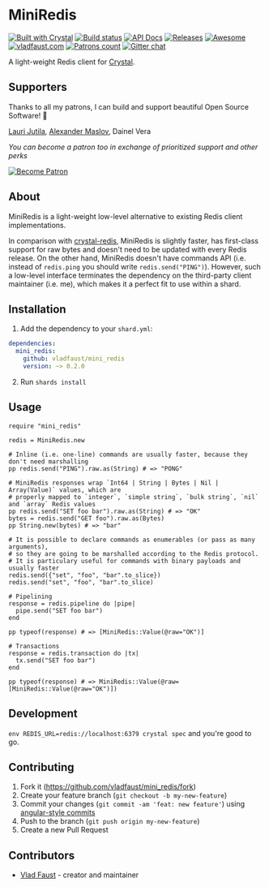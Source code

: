 # MiniRedis

[![Built with Crystal](https://img.shields.io/badge/built%20with-crystal-000000.svg?style=flat-square)](https://crystal-lang.org/)
[![Build status](https://img.shields.io/travis/com/vladfaust/mini_redis/master.svg?style=flat-square)](https://travis-ci.com/vladfaust/mini_redis)
[![API Docs](https://img.shields.io/badge/api_docs-online-brightgreen.svg?style=flat-square)](https://github.vladfaust.com/mini_redis)
[![Releases](https://img.shields.io/github/release/vladfaust/mini_redis.svg?style=flat-square)](https://github.com/vladfaust/mini_redis/releases)
[![Awesome](https://awesome.re/badge-flat2.svg)](https://github.com/veelenga/awesome-crystal)
[![vladfaust.com](https://img.shields.io/badge/style-.com-lightgrey.svg?longCache=true&style=flat-square&label=vladfaust&colorB=0a83d8)](https://vladfaust.com)
[![Patrons count](https://img.shields.io/badge/dynamic/json.svg?label=patrons&url=https://www.patreon.com/api/user/11296360&query=$.included[0].attributes.patron_count&style=flat-square&colorB=red&maxAge=86400)](https://www.patreon.com/vladfaust)
[![Gitter chat](https://img.shields.io/badge/chat%20on-gitter-green.svg?colorB=ED1965&logo=gitter&style=flat-square)](https://gitter.im/vladfaust/Lobby)

A light-weight Redis client for [Crystal](https://crystal-lang.org/).

## Supporters

Thanks to all my patrons, I can build and support beautiful Open Source Software! 🙏

[Lauri Jutila](https://github.com/ljuti), [Alexander Maslov](https://seendex.ru), Dainel Vera

*You can become a patron too in exchange of prioritized support and other perks*

[![Become Patron](https://vladfaust.com/img/patreon-small.svg)](https://www.patreon.com/vladfaust)

## About

MiniRedis is a light-weight low-level alternative to existing Redis client implementations.

In comparison with [crystal-redis](https://github.com/stefanwille/crystal-redis), MiniRedis is slightly faster, has first-class support for raw bytes and doesn't need to be updated with every Redis release. On the other hand, MiniRedis doesn't have commands API (i.e. instead of `redis.ping` you should write `redis.send("PING")`). However, such a low-level interface terminates the dependency on the third-party client maintainer (i.e. me), which makes it a perfect fit to use within a shard.

## Installation

1. Add the dependency to your `shard.yml`:

```yaml
dependencies:
  mini_redis:
    github: vladfaust/mini_redis
    version: ~> 0.2.0
```

2. Run `shards install`

## Usage

```crystal
require "mini_redis"

redis = MiniRedis.new

# Inline (i.e. one-line) commands are usually faster, because they don't need marshalling
pp redis.send("PING").raw.as(String) # => "PONG"

# MiniRedis responses wrap `Int64 | String | Bytes | Nil | Array(Value)` values, which are
# properly mapped to `integer`, `simple string`, `bulk string`, `nil` and `array` Redis values
pp redis.send("SET foo bar").raw.as(String) # => "OK"
bytes = redis.send("GET foo").raw.as(Bytes)
pp String.new(bytes) # => "bar"

# It is possible to declare commands as enumerables (or pass as many arguments),
# so they are going to be marshalled according to the Redis protocol.
# It is particulary useful for commands with binary payloads and usually faster
redis.send({"set", "foo", "bar".to_slice})
redis.send("set", "foo", "bar".to_slice)

# Pipelining
response = redis.pipeline do |pipe|
  pipe.send("SET foo bar")
end

pp typeof(response) # => [MiniRedis::Value(@raw="OK")]

# Transactions
response = redis.transaction do |tx|
  tx.send("SET foo bar")
end

pp typeof(response) # => MiniRedis::Value(@raw=[MiniRedis::Value(@raw="OK")])
```

## Development

`env REDIS_URL=redis://localhost:6379 crystal spec` and you're good to go.

## Contributing

1. Fork it (<https://github.com/vladfaust/mini_redis/fork>)
2. Create your feature branch (`git checkout -b my-new-feature`)
3. Commit your changes (`git commit -am 'feat: new feature'`) using [angular-style commits](https://docs.onyxframework.org/contributing/commit-style)
4. Push to the branch (`git push origin my-new-feature`)
5. Create a new Pull Request

## Contributors

- [Vlad Faust](https://github.com/vladfaust) - creator and maintainer
